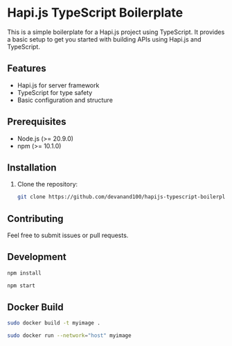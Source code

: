# Hapi.js TypeScript Boilerplate

This is a simple boilerplate for a Hapi.js project using TypeScript. It provides a basic setup to get you started with building APIs using Hapi.js and TypeScript.

## Features

-   Hapi.js for server framework
-   TypeScript for type safety
-   Basic configuration and structure

## Prerequisites

-   Node.js (>= 20.9.0)
-   npm (>= 10.1.0)

## Installation

1. Clone the repository:

    ```bash
    git clone https://github.com/devanand100/hapijs-typescript-boilerplate
    ```

## Contributing

Feel free to submit issues or pull requests.

## Development

```bash
npm install
```

```bash
npm start
```

## Docker Build

```bash
sudo docker build -t myimage .
```

```bash
sudo docker run --network="host" myimage
```
